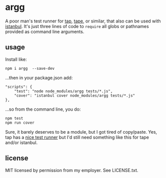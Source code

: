 argg
====

A poor man's test runner for [tap](https://github.com/isaacs/node-tap), [tape](https://github.com/substack/tape), or similar, that also can be used with [istanbul](https://github.com/gotwarlost/istanbul). It's just three lines of code to `require` all globs or pathnames provided as command line arguments.

usage
-----

Install like:

    npm i argg  --save-dev

…then in your package.json add:

    "scripts": {
        "test": "node node_modules/argg tests/*.js",
        "cover": "istanbul cover node_modules/argg tests/*.js"
    },

…so from the command line, you do:

    npm test
    npm run cover

Sure, it barely deserves to be a module, but I got tired of copy/paste. Yes, tap has a [nice test runner](https://github.com/isaacs/node-tap/blob/master/lib/tap-runner.js) but I'd still need something like this for tape and/or istanbul.

license
-------
MIT licensed by permission from my employer. See LICENSE.txt.
